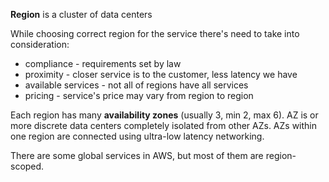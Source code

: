 **Region** is a cluster of data centers

While choosing correct region for the service there's need to take into consideration:
- compliance - requirements set by law 
- proximity - closer service is to the customer, less latency we have
- available services - not all of regions have all services
- pricing - service's price may vary from region to region

Each region has many **availability zones** (usually 3, min 2, max 6). AZ is or more discrete data centers completely isolated from other AZs. AZs within one region are connected using ultra-low latency networking.

There are some global services in AWS, but most of them are region-scoped.

